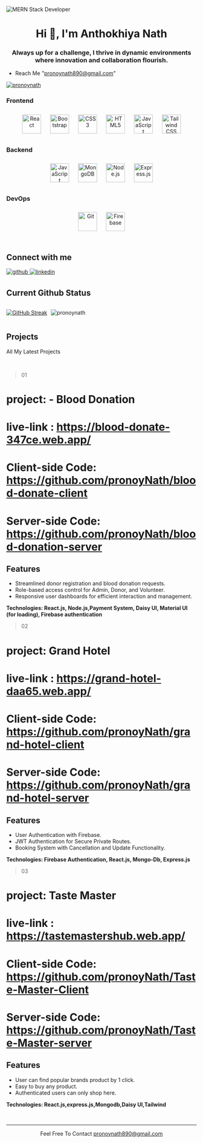 ![MERN Stack Developer](/assets/Blue%20White%20Futuristic%20Future%20Technology%20Banner.png)

<h1 align="center">Hi 👋, I'm Anthokhiya Nath</h1>
<h3 align="center">Always up for a challenge, I thrive in dynamic environments where innovation and collaboration flourish.</h3>

- Reach Me "pronoynath890@gmail.com"

<p align="left"> <a href="https://github.com/ryo-ma/github-profile-trophy"><img src="https://github-profile-trophy.vercel.app/?username=pronoynath" alt="pronoynath" /></a> </p>

<!-- <h3 align="left">Connect with me:</h3>
<hr>
<p align="left">
<a href="https://linkedin.com/in/anthokhiyanath" target="blank"><img align="center" src="https://raw.githubusercontent.com/rahuldkjain/github-profile-readme-generator/master/src/images/icons/Social/linked-in-alt.svg" alt="anthokhiyanath" height="30" width="40" /></a>
</p> -->

<!-- <h3 align="left">Languages and Tools:</h3>
<hr>
<p style="background-color: white; text-align: justify; padding: 10px;" align="left"> <a href="https://www.w3schools.com/css/" target="_blank" rel="noreferrer"> <img src="https://raw.githubusercontent.com/devicons/devicon/master/icons/css3/css3-original-wordmark.svg" alt="css3" width="40" height="40"/> </a> <a href="https://expressjs.com" target="_blank" rel="noreferrer"> <img src="https://raw.githubusercontent.com/devicons/devicon/master/icons/express/express-original-wordmark.svg" alt="express" width="40" height="40"/> </a> <a href="https://firebase.google.com/" target="_blank" rel="noreferrer"> <img src="https://www.vectorlogo.zone/logos/firebase/firebase-icon.svg" alt="firebase" width="40" height="40"/> </a> <a href="https://www.w3.org/html/" target="_blank" rel="noreferrer"> <img src="https://raw.githubusercontent.com/devicons/devicon/master/icons/html5/html5-original-wordmark.svg" alt="html5" width="40" height="40"/> </a> <a href="https://developer.mozilla.org/en-US/docs/Web/JavaScript" target="_blank" rel="noreferrer"> <img src="https://raw.githubusercontent.com/devicons/devicon/master/icons/javascript/javascript-original.svg" alt="javascript" width="40" height="40"/> </a> <a href="https://www.mongodb.com/" target="_blank" rel="noreferrer"> <img src="https://raw.githubusercontent.com/devicons/devicon/master/icons/mongodb/mongodb-original-wordmark.svg" alt="mongodb" width="40" height="40"/> </a> <a href="https://nodejs.org" target="_blank" rel="noreferrer"> <img src="https://raw.githubusercontent.com/devicons/devicon/master/icons/nodejs/nodejs-original-wordmark.svg" alt="nodejs" width="40" height="40"/> </a> <a href="https://reactjs.org/" target="_blank" rel="noreferrer"> <img src="https://raw.githubusercontent.com/devicons/devicon/master/icons/react/react-original-wordmark.svg" alt="react" width="40" height="40"/> </a> <a href="https://tailwindcss.com/" target="_blank" rel="noreferrer"> <img src="https://www.vectorlogo.zone/logos/tailwindcss/tailwindcss-icon.svg" alt="tailwind" width="40" height="40"/> </a> </p>
 -->



### Frontend  
<div align="center">  
<a href="https://reactjs.org/" target="_blank"><img style="margin: 10px" src="https://profilinator.rishav.dev/skills-assets/react-original-wordmark.svg" alt="React" height="50" /></a>  
<a href="https://getbootstrap.com/docs/3.4/javascript/" target="_blank"><img style="margin: 10px" src="https://profilinator.rishav.dev/skills-assets/bootstrap-plain.svg" alt="Bootstrap" height="50" /></a>  
<a href="https://www.w3schools.com/css/" target="_blank"><img style="margin: 10px" src="https://profilinator.rishav.dev/skills-assets/css3-original-wordmark.svg" alt="CSS3" height="50" /></a>  
<a href="https://en.wikipedia.org/wiki/HTML5" target="_blank"><img style="margin: 10px" src="https://profilinator.rishav.dev/skills-assets/html5-original-wordmark.svg" alt="HTML5" height="50" /></a>  
<a href="https://www.javascript.com/" target="_blank"><img style="margin: 10px" src="https://profilinator.rishav.dev/skills-assets/javascript-original.svg" alt="JavaScript" height="50" /></a>  
<a href="https://www.tailwindcss.com/" target="_blank"><img style="margin: 10px" src="https://profilinator.rishav.dev/skills-assets/tailwindcss.svg" alt="Tailwind CSS" height="50" /></a>  
</div>

</td><td valign="top" width="33%">



### Backend  
<div align="center">  
<a href="https://www.javascript.com/" target="_blank"><img style="margin: 10px" src="https://profilinator.rishav.dev/skills-assets/javascript-original.svg" alt="JavaScript" height="50" /></a>  
<a href="https://www.mongodb.com/" target="_blank"><img style="margin: 10px" src="https://profilinator.rishav.dev/skills-assets/mongodb-original-wordmark.svg" alt="MongoDB" height="50" /></a>  
<a href="https://nodejs.org/" target="_blank"><img style="margin: 10px" src="https://profilinator.rishav.dev/skills-assets/nodejs-original-wordmark.svg" alt="Node.js" height="50" /></a>  
<a href="https://expressjs.com/" target="_blank"><img style="margin: 10px" src="https://profilinator.rishav.dev/skills-assets/express-original-wordmark.svg" alt="Express.js" height="50" /></a>  
</div>

</td><td valign="top" width="33%">



### DevOps  
<div align="center">  
<a href="https://github.com/" target="_blank"><img style="margin: 10px" src="https://profilinator.rishav.dev/skills-assets/git-scm-icon.svg" alt="Git" height="50" /></a>  
<a href="https://firebase.google.com/" target="_blank"><img style="margin: 10px" src="https://profilinator.rishav.dev/skills-assets/firebase.png" alt="Firebase" height="50" /></a>  
</div>

</td></tr></table>  

<br/>  


## Connect with me  
<a href="https://github.com/pronoyNath" target="_blank">
<img src=https://img.shields.io/badge/github-%2324292e.svg?&style=for-the-badge&logo=github&logoColor=white alt=github style="margin-bottom: 5px;" />
</a>
<a href="https://linkedin.com/in/www.linkedin.com/in/anthokhiyanath" target="_blank">
<img src=https://img.shields.io/badge/linkedin-%231E77B5.svg?&style=for-the-badge&logo=linkedin&logoColor=white alt=linkedin style="margin-bottom: 5px;" />
</a>  
  

<br/>  


## Current Github Status 
<div style="display:flex; justify-content: between; gap:10px;  align-items: center;">
<a  href="https://git.io/streak-stats"><img src="https://github-readme-streak-stats.herokuapp.com?user=pronoyNath&theme=windows-dark&hide_border=true" alt="GitHub Streak" /></a>

<p><img align="center" src="https://github-readme-stats.vercel.app/api/top-langs?username=pronoynath&show_icons=true&locale=en&layout=compact" alt="pronoynath" /></p>
</div>



<!-- <div align="center">
<img src="https://rishavanand.github.io/static/images/greetings.gif" align="center" style="width: 100%" />
</div>   -->
 

## Projects
All My Latest Projects

<br/>  

> 01
# project: - Blood Donation
# live-link : https://blood-donate-347ce.web.app/
# Client-side Code: https://github.com/pronoyNath/blood-donate-client
# Server-side Code: https://github.com/pronoyNath/blood-donation-server

## Features
* Streamlined donor registration and blood donation requests.
* Role-based access control for Admin, Donor, and Volunteer.
* Responsive user dashboards for efficient interaction and management.

**Technologies: React.js, Node.js,Payment System, Daisy UI, Material UI (for loading), Firebase authentication**



> 02
# project:  Grand Hotel
# live-link : https://grand-hotel-daa65.web.app/
# Client-side Code: https://github.com/pronoyNath/grand-hotel-client
# Server-side Code: https://github.com/pronoyNath/grand-hotel-server

## Features
* User Authentication with Firebase.
* JWT Authentication for Secure Private Routes.
* Booking System with Cancellation and Update Functionality.

**Technologies: Firebase Authentication, React.js, Mongo-Db, Express.js**

> 03
# project: Taste Master
# live-link : https://tastemastershub.web.app/
# Client-side Code: https://github.com/pronoyNath/Taste-Master-Client
# Server-side Code: https://github.com/pronoyNath/Taste-Master-server

## Features
* User can find popular brands product by 1 click.
* Easy to buy any product.
* Authenticated users can only shop here.

**Technologies: React.js,express.js,Mongodb,Daisy UI,Tailwind**






<br/>  




----
<div align="center">Feel Free To Contact <a href="https://profilinator.rishav.dev/" target="_blank">pronoynath890@gmail.com</a></div>

